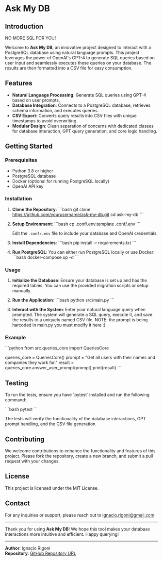 
# Ask My DB

## Introduction

NO MORE SQL FOR YOU!

Welcome to **Ask My DB**, an innovative project designed to interact with a PostgreSQL database using natural language prompts. This project leverages the power of OpenAI's GPT-4 to generate SQL queries based on user input and seamlessly executes these queries on your database. The results are then formatted into a CSV file for easy consumption.

## Features

- **Natural Language Processing**: Generate SQL queries using GPT-4 based on user prompts.
- **Database Integration**: Connects to a PostgreSQL database, retrieves schema information, and executes queries.
- **CSV Export**: Converts query results into CSV files with unique timestamps to avoid overwriting.
- **Modular Design**: Clean separation of concerns with dedicated classes for database interaction, GPT query generation, and core logic handling.

## Getting Started

### Prerequisites

- Python 3.8 or higher
- PostgreSQL database
- Docker (optional for running PostgreSQL locally)
- OpenAI API key

### Installation

1. **Clone the Repository**:
    \`\`\`bash
    git clone https://github.com/yourusername/ask-my-db.git
    cd ask-my-db
    \`\`\`

2. **Setup Environment**:
    \`\`\`bash
    cp .conf/.env.template .conf/.env
    \`\`\`

    Edit the `.conf/.env` file to include your database and OpenAI credentials.

3. **Install Dependencies**:
    \`\`\`bash
    pip install -r requirements.txt
    \`\`\`

4. **Run PostgreSQL**:
    You can either run PostgreSQL locally or use Docker:
    \`\`\`bash
    docker-compose up -d
    \`\`\`

### Usage

1. **Initialize the Database**:
    Ensure your database is set up and has the required tables. You can use the provided migration scripts or setup manually.

2. **Run the Application**:
    \`\`\`bash
    python src/main.py
    \`\`\`

3. **Interact with the System**:
    Enter your natural language query when prompted. The system will generate a SQL query, execute it, and save the results to a uniquely named CSV file.
    NOTE: the prompt is being harcoded in main.py you must modify it here :)

### Example

\`\`\`python
from src.queries_core import QueriesCore

queries_core = QueriesCore()
prompt = "Get all users with their names and companies they work for."
result = queries_core.answer_user_prompt(prompt)
print(result)
\`\`\`

## Testing

To run the tests, ensure you have \`pytest\` installed and run the following command:

\`\`\`bash
pytest
\`\`\`

The tests will verify the functionality of the database interactions, GPT prompt handling, and the CSV file generation.

## Contributing

We welcome contributions to enhance the functionality and features of this project. Please fork the repository, create a new branch, and submit a pull request with your changes.

## License

This project is licensed under the MIT License.

## Contact

For any inquiries or support, please reach out to [ignacio.rigoni@gmail.com](mailto:ignacio.rigoni@gmail.com).

---

Thank you for using **Ask My DB**! We hope this tool makes your database interactions more intuitive and efficient. Happy querying!

---

**Author**: Ignacio Rigoni  
**Repository**: [GitHub Repository URL](https://github.com/nachokhan/ask-my-db)
